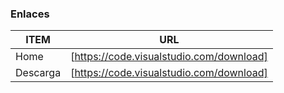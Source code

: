 ### Enlaces
| ITEM | URL |
| ------ | ------ |
| Home | [https://code.visualstudio.com/download] |
| Descarga | [https://code.visualstudio.com/download] |
